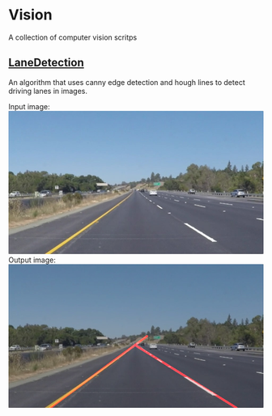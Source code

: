 # Vision
A collection of computer vision scritps

## [LaneDetection](/LaneDetection)
An algorithm that uses canny edge detection and hough lines to detect driving lanes in images.

Input image: 
![alt text](https://github.com/TobiasThrom/Vision/blob/master/LaneDetection/input/solidYellowLeft.jpg "Input image")<!-- .element height="50%" width="50%" -->
Output image: 
![alt text](https://github.com/TobiasThrom/Vision/blob/master/LaneDetection/output/lines-solidYellowLeft.jpg "Output image")<!-- .element height="50%" width="50%" -->
